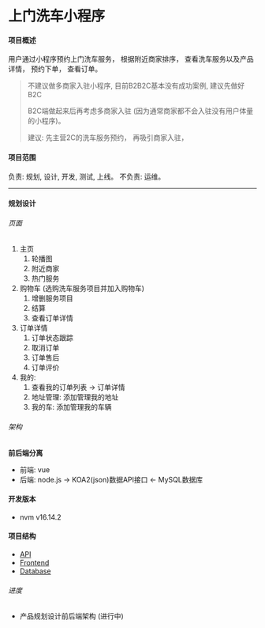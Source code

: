 # 上门洗车小程序

#### 项目概述

用户通过小程序预约上门洗车服务， 根据附近商家排序， 查看洗车服务以及产品详情， 预约下单， 查看订单。 

>   不建议做多商家入驻小程序, 目前B2B2C基本没有成功案例, 建议先做好B2C
>
>   B2C端做起来后再考虑多商家入驻 (因为通常商家都不会入驻没有用户体量的小程序)。 
>
>   建议:  先主营2C的洗车服务预约， 再吸引商家入驻，

#### 项目范围

负责: 规划, 设计, 开发, 测试, 上线。 不负责:  运维。 

------

#### 规划设计

###### 页面

1.  主页 
    1.  轮播图
    2.  附近商家
    3.  热门服务
2.  购物车 (选购洗车服务项目并加入购物车)
    1.  增删服务项目
    2.  结算
    3.  查看订单详情
3.  订单详情
    1.  订单状态跟踪
    2.  取消订单
    3.  订单售后
    4.  订单评价
4.  我的: 
    1.  查看我的订单列表 → 订单详情
    2.  地址管理: 添加管理我的地址
    3.  我的车: 添加管理我的车辆

###### 架构

**前后端分离**

-   前端: vue 
-   后端: node.js → KOA2(json)数据API接口 ← MySQL数据库

#### 开发版本
- nvm v16.14.2

#### 项目结构

- [API](./api/node-koa2/)
- [Frontend](./WeChatProjects/smxc/)
- [Database](./data/)

###### 进度

-   产品规划设计前后端架构 (进行中)


